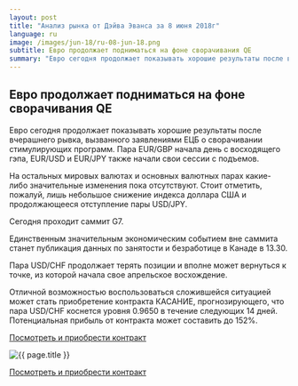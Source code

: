 ```yaml
---
layout: post
title: "Анализ рынка от Дэйва Эванса за 8 июня 2018г"
language: ru
image: /images/jun-18/ru-08-jun-18.png
subtitle: Евро продолжает подниматься на фоне сворачивания QE
summary: "Евро сегодня продолжает показывать хорошие результаты после вчерашнего рывка, вызванного заявлениями ЕЦБ о сворачивании стимулирующих программ. Пара EUR/GBP начала день с восходящего гэпа, EUR/USD и EUR/JPY также начали свои сессии с подъемов"
---
```

##  Евро продолжает подниматься на фоне сворачивания QE

Евро сегодня продолжает показывать хорошие результаты после вчерашнего рывка, вызванного заявлениями ЕЦБ о сворачивании стимулирующих программ. Пара EUR/GBP начала день с восходящего гэпа, EUR/USD и EUR/JPY также начали свои сессии с подъемов.

На остальных мировых валютах и основных валютных парах какие-либо значительные изменения пока отсутствуют. Стоит отметить, пожалуй, лишь небольшое снижение индекса доллара США и продолжающееся отступление пары USD/JPY.
 
 
Сегодня проходит саммит G7.

Единственным значительным экономическим событием вне саммита станет публикация данных по занятости и безработице в Канаде в 13.30.
 
 
Пара USD/CHF продолжает терять позиции и вполне может вернуться к точке, из которой начала свое апрельское восхождение.

Отличной возможностью воспользоваться сложившейся ситуацией может стать приобретение контракта КАСАНИЕ, прогнозирующего, что пара USD/CHF коснется уровня 0.9650 в течение следующих 14 дней. Потенциальная прибыль от контракта может составить до 152%.

<a href="http://record.binary.com/_bivVDfg8lHux76XffYA0JmNd7ZgqdRLk/1/market=forex&underlying=frxUSDCHF&formname=touchnotouch&duration_amount=14&duration_units=d&amount=10&amount_type=payout&expiry_type=duration&barrier=0.9650" target="_blank">Посмотреть и приобрести контракт</a>

<img src="{{ site.url }}/images/jun-18/ru-08-jun-18.png" alt="{{ page.title }}"  title="{{ page.title }}">

<a href="%LINK%%?https://www.binary.com/d/trade.cgi?market=forex&underlying=frxUSDCHF&formname=touchnotouch&duration_amount=14&duration_units=d&amount=10&amount_type=payout&expiry_type=duration&barrier=0.9650" target="_blank">Посмотреть и приобрести контракт</a>
